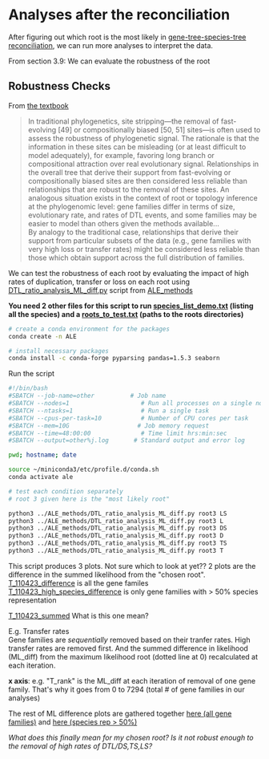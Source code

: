 # Analyses after the reconciliation

After figuring out which root is the most likely in [gene-tree-species-tree reconciliation](./Gene-tree-species-tree-reconcile.md#which-root-is-correct), we can run more analyses to interpret the data. 

From section 3.9: We can evaluate the robustness of the root

## Robustness Checks

From [the textbook](https://link.springer.com/protocol/10.1007/978-1-0716-2691-7_9)

>In traditional phylogenetics, site stripping—the removal of fast-evolving [49] or compositionally biased [50, 51] sites—is often
used to assess the robustness of phylogenetic signal. The rationale
is that the information in these sites can be misleading (or at least
difficult to model adequately), for example, favoring long branch or
compositional attraction over real evolutionary signal. Relationships in the overall tree that derive their support from fast-evolving
or compositionally biased sites are then considered less reliable than
relationships that are robust to the removal of these sites. An
analogous situation exists in the context of root or topology inference at the phylogenomic level: gene families differ in terms of size,
evolutionary rate, and rates of DTL events, and some families may
be easier to model than others given the methods available...  
By analogy to the traditional case, relationships that derive their support from particular
subsets of the data (e.g., gene families with very high loss or transfer
rates) might be considered less reliable than those which obtain
support across the full distribution of families.

We can test the robustness of each root by evaluating the impact of high rates of duplication, transfer or loss on each root using [DTL_ratio_analysis_ML_diff.py](https://github.com/ak-andromeda/ALE_methods/blob/main/DTL_ratio_analysis_ML_diff.py) script from [ALE_methods](https://github.com/ak-andromeda/ALE_methods)

**You need 2 other files for this script to run [species_list_demo.txt](../species_list_demo.txt) (listing all the species) and a [roots_to_test.txt](../roots_to_test.txt) (paths to the roots directories)**

```bash
# create a conda environment for the packages
conda create -n ALE

# install necessary packages
conda install -c conda-forge pyparsing pandas=1.5.3 seaborn
```

Run the script

```bash
#!/bin/bash
#SBATCH --job-name=other          # Job name
#SBATCH --nodes=1                    # Run all processes on a single node
#SBATCH --ntasks=1                   # Run a single task
#SBATCH --cpus-per-task=10           # Number of CPU cores per task
#SBATCH --mem=10G                   # Job memory request
#SBATCH --time=48:00:00              # Time limit hrs:min:sec
#SBATCH --output=other%j.log       # Standard output and error log

pwd; hostname; date

source ~/miniconda3/etc/profile.d/conda.sh
conda activate ale

# test each condition separately
# root 3 given here is the "most likely root"

python3 ../ALE_methods/DTL_ratio_analysis_ML_diff.py root3 LS
python3 ../ALE_methods/DTL_ratio_analysis_ML_diff.py root3 L
python3 ../ALE_methods/DTL_ratio_analysis_ML_diff.py root3 DS
python3 ../ALE_methods/DTL_ratio_analysis_ML_diff.py root3 D
python3 ../ALE_methods/DTL_ratio_analysis_ML_diff.py root3 TS
python3 ../ALE_methods/DTL_ratio_analysis_ML_diff.py root3 T
```

This script produces 3 plots. Not sure which to look at yet?? 2 plots are the difference in the summed likelihood from the "chosen root".  
[T_110423_difference](../Results/Root_robustness_checks/T_110423_difference.png) is all the gene familes  
[T_110423_high_species_difference](../Results/Root_robustness_checks/T_110423_difference.png) is only gene families with > 50% species representation  

[T_110423_summed](../Results/Root_robustness_checks/T_110423_summed.png) What is this one mean?

E.g. Transfer rates  
Gene families are *sequentially* removed based on their tranfer rates. High transfer rates are removed first. And the summed difference in likelihood (ML_diff)
from the maximum likelihood root (dotted line at 0) recalculated at each iteration.  

**x axis**: e.g. "T_rank" is the ML_diff at each iteration of removal of one gene family. That's why it goes from 0 to 7294 (total # of gene families in our analyses)

The rest of ML difference plots are gathered together [here (all gene families)](../Results/Root_robustness_checks/All_difference.png) and [here (species rep > 50%)](../Results/Root_robustness_checks/All_high_species_difference.png)

*What does this finally mean for my chosen root? Is it not robust enough to the removal of high rates of DTL/DS,TS,LS?*